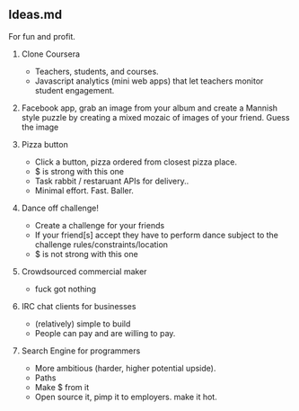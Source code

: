 ## Ideas.md
For fun and profit.

1. Clone Coursera
    - Teachers, students, and courses.
    - Javascript analytics (mini web apps) that let teachers monitor student engagement.


2. Facebook app, grab an image from your album and create a Mannish style puzzle by creating a mixed mozaic of images of your friend.  Guess the image

3. Pizza button
    - Click a button, pizza ordered from closest pizza place.
    - $ is strong with this one
    - Task rabbit / restaruant APIs for delivery..
    - Minimal effort. Fast. Baller.

4. Dance off challenge!
    - Create a challenge for your friends
    - If your friend[s] accept they have to perform dance
      subject to the challenge rules/constraints/location
    - $ is not strong with this one


5.  Crowdsourced commercial maker
    - fuck got nothing


6. IRC chat clients for businesses
    - (relatively) simple to build
    - People can pay and are willing to pay.

7. Search Engine for programmers
    - More ambitious (harder, higher potential upside).
    - Paths
	- Make $ from it
	- Open source it, pimp it to employers. make it hot.


















